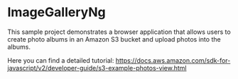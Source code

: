 # ImageGalleryNg

This sample project demonstrates a browser application that allows users to create photo albums in an Amazon S3 bucket and upload photos into the albums.

Here you can find a detailed tutorial:
https://docs.aws.amazon.com/sdk-for-javascript/v2/developer-guide/s3-example-photos-view.html
